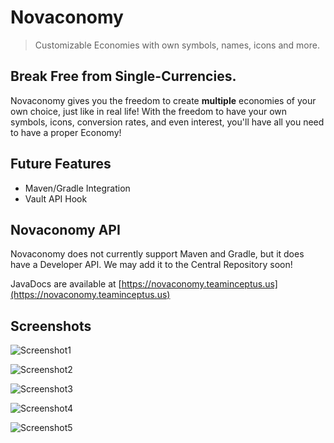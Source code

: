 # Novaconomy
> Customizable Economies with own symbols, names, icons and more.

## **Break Free from Single-Currencies.**
Novaconomy gives you the freedom to create **multiple** economies of your own choice, just like in real life!
With the freedom to have your own symbols, icons, conversion rates, and even interest, you'll have all you need to have a proper Economy!

## Future Features
- Maven/Gradle Integration
- Vault API Hook

## Novaconomy API
Novaconomy does not currently support Maven and Gradle, but it does have a Developer API. We may add it to the Central Repository soon!

JavaDocs are available at [https://novaconomy.teaminceptus.us](https://novaconomy.teaminceptus.us)

## Screenshots
![Screenshot1](https://cdn.discordapp.com/attachments/860730694551863328/949806777539653712/2022-03-05_17.12.13.png)

![Screenshot2](https://cdn.discordapp.com/attachments/860730694551863328/949806777917116476/2022-03-05_17.11.33.png)

![Screenshot3](https://cdn.discordapp.com/attachments/860730694551863328/949806778793721866/2022-03-05_17.09.03.png)

![Screenshot4](https://cdn.discordapp.com/attachments/860730694551863328/949806779343200326/2022-03-05_17.08.31.png)

![Screenshot5](https://cdn.discordapp.com/attachments/860730694551863328/949806779775205396/2022-03-05_17.08.18.png)
